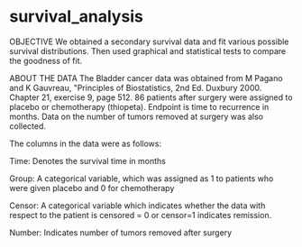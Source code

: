 # survival_analysis
OBJECTIVE
We obtained a secondary survival data and fit various possible survival distributions.
Then used graphical and statistical tests to compare the goodness of fit. 

ABOUT THE DATA
The Bladder cancer data was obtained from M Pagano and K Gauvreau, "Principles of Biostatistics, 2nd Ed. Duxbury 2000. Chapter 21, exercise 9, page 512. 
86 patients after surgery were assigned to placebo or chemotherapy (thiopeta). 
Endpoint is time to recurrence in months. Data on the number of tumors removed at surgery was also collected.

The columns in the data were as follows:

Time:  Denotes the survival time in months

Group: A categorical variable, which was assigned as 1 to      patients who were given placebo and 0 for chemotherapy

Censor: A categorical variable which indicates whether the data with respect to the patient is censored = 0 or censor=1 indicates remission. 

Number: Indicates number of tumors removed after surgery
